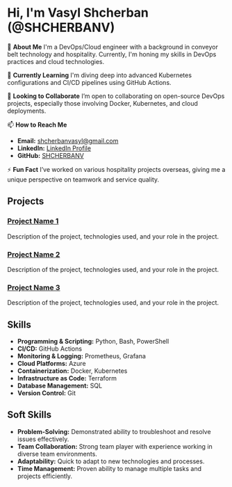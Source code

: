 # Hi, I'm Vasyl Shcherban (@SHCHERBANV)

👋 **About Me**
I'm a DevOps/Cloud engineer with a background in conveyor belt technology and hospitality. Currently, I'm honing my skills in DevOps practices and cloud technologies.

🌱 **Currently Learning**
I'm diving deep into advanced Kubernetes configurations and CI/CD pipelines using GitHub Actions.

🤝 **Looking to Collaborate**
I’m open to collaborating on open-source DevOps projects, especially those involving Docker, Kubernetes, and cloud deployments.

📫 **How to Reach Me**
- **Email:** [shcherbanvasyl@gmail.com](mailto:shcherbanvasyl@gmail.com)
- **LinkedIn:** [LinkedIn Profile](https://www.linkedin.com/in/vasyl-shcherban/)
- **GitHub:** [SHCHERBANV](https://github.com/SHCHERBANV)

⚡ **Fun Fact**
I’ve worked on various hospitality projects overseas, giving me a unique perspective on teamwork and service quality.

## Projects

### [Project Name 1](https://github.com/SHCHERBANV/project-1)
Description of the project, technologies used, and your role in the project.

### [Project Name 2](https://github.com/SHCHERBANV/project-2)
Description of the project, technologies used, and your role in the project.

### [Project Name 3](https://github.com/SHCHERBANV/project-3)
Description of the project, technologies used, and your role in the project.



## Skills

- **Programming & Scripting:** Python, Bash, PowerShell
- **CI/CD:**  GitHub Actions
- **Monitoring & Logging:** Prometheus, Grafana
- **Cloud Platforms:** Azure
- **Containerization:** Docker, Kubernetes
- **Infrastructure as Code:** Terraform
- **Database Management:** SQL
- **Version Control:** Git

## Soft Skills

- **Problem-Solving:** Demonstrated ability to troubleshoot and resolve issues effectively.
- **Team Collaboration:** Strong team player with experience working in diverse team environments.
- **Adaptability:** Quick to adapt to new technologies and processes.
- **Time Management:** Proven ability to manage multiple tasks and projects efficiently.
